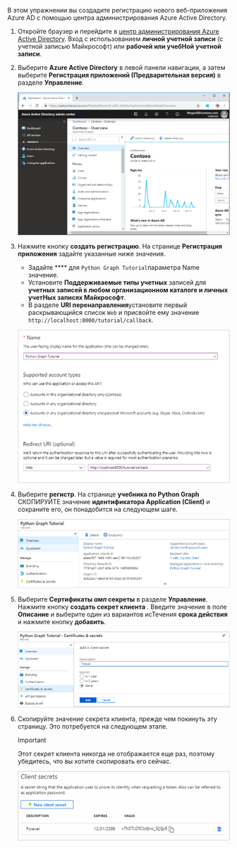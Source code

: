 <!-- markdownlint-disable MD002 MD041 -->

В этом упражнении вы создадите регистрацию нового веб-приложения Azure AD с помощью центра администрирования Azure Active Directory.

1. Откройте браузер и перейдите в [центр администрирования Azure Active Directory](https://aad.portal.azure.com). Вход с использованием **личной учетной записи** (с учетной записью Майкрософт) или **рабочей или учебНой учетной записи**.

1. Выберите **Azure Active Directory** в левой панели навигации, а затем выберите **Регистрация приложений (Предварительная версия)** в разделе **Управление**.

    ![Снимок экрана с регистрациями приложений ](./images/aad-portal-app-registrations.png)

1. Нажмите кнопку **создать регистрацию**. На странице **Регистрация приложения** задайте указанные ниже значения.

    - Задайте **** для `Python Graph Tutorial`параметра Name значение.
    - Установите **Поддерживаемые типы учетных** записей для **учетных записей в любом организационном каталоге и личных учетНых записях Майкрософт**.
    - В разделе **URI перенаправления**установите первый раскрывающийся список `Web` и присвойте ему значение `http://localhost:8000/tutorial/callback`.

    ![Снимок страницы "регистрация приложения"](./images/aad-register-an-app.png)

1. Выберите **регистр**. На странице **учебника по Python Graph** СКОПИРУЙТЕ значение **идентификатора Application (Client)** и сохраните его, он понадобится на следующем шаге.

    ![Снимок экрана с ИДЕНТИФИКАТОРом приложения для новой регистрации приложения](./images/aad-application-id.png)

1. Выберите **Сертификаты _амп_ секреты** в разделе **Управление**. Нажмите кнопку **создать секрет клиента** . Введите значение в поле **Описание** и выберите один из вариантов исТечения **срока действия** и нажмите кнопку **добавить**.

    ![Снимок экрана: диалоговое окно добавления секрета клиента](./images/aad-new-client-secret.png)

1. Скопируйте значение секрета клиента, прежде чем покинуть эту страницу. Это потребуется на следующем этапе.

    > [!IMPORTANT]
    > Этот секрет клиента никогда не отображается еще раз, поэтому убедитесь, что вы хотите скопировать его сейчас.

    ![Снимок экрана с недавно добавленным секретом клиента](./images/aad-copy-client-secret.png)